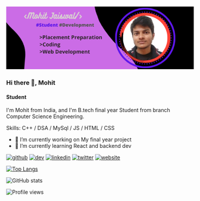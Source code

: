 ![Student ](https://github.com/mohit421/mohitjais/blob/main/Mohit_banner.png?raw=true)

### Hi there 👋, Mohit
#### Student 

I'm Mohit from India, and I'm B.tech final year Student from branch Computer Science Engineering.

Skills: C++ / DSA / MySql / JS / HTML / CSS

- 🔭 I’m currently working on My final year project 
- 🌱 I’m currently learning React and backend dev 


[<img src='https://cdn.jsdelivr.net/npm/simple-icons@3.0.1/icons/github.svg' alt='github' height='40'>](https://github.com/mohit421)  [<img src='https://cdn.jsdelivr.net/npm/simple-icons@3.0.1/icons/dev-dot-to.svg' alt='dev' height='40'>](https://dev.to/mohit421)  [<img src='https://cdn.jsdelivr.net/npm/simple-icons@3.0.1/icons/linkedin.svg' alt='linkedin' height='40'>](https://www.linkedin.com/in/mohit-jaiswal-a74725175/)  [<img src='https://cdn.jsdelivr.net/npm/simple-icons@3.0.1/icons/twitter.svg' alt='twitter' height='40'>](https://twitter.com/mohitjais312)  [<img src='https://cdn.jsdelivr.net/npm/simple-icons@3.0.1/icons/icloud.svg' alt='website' height='40'>](https://mohit421.github.io/web_dev_coursera/module_2_assignment/module_5_assignment/index.html)  

[![Top Langs](https://github-readme-stats.vercel.app/api/top-langs/?username=mohit421)](https://github.com/anuraghazra/github-readme-stats)

![GitHub stats](https://github-readme-stats.vercel.app/api?username=mohit421&show_icons=true)  

![Profile views](https://gpvc.arturio.dev/mohit421)  
